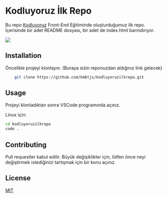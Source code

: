 # Kodluyoruz İlk Repo
Bu repo [Kodluyoruz](https://kodluyoruz.org) Front-End Eğitiminde oluşturduğumuz ilk repo. İçerisinde bir adet README dosyası, bir adet de index.html barındırıyor.

![](https://i.gyazo.com/39cd887be2801f4183971a493e425d7d.png)

## Installation

Öncelikle projeyi klonlayın. (Buraya sizin reponuzdan aldığınız link gelecek)
```bash
    git clone https://github.com/kmbtjs/kodluyoruzilkrepo.git
```

## Usage

Projeyi klonladıktan sonra VSCode programında açınız.

Linux için:
```bash
cd kodluyoruzilkrepo
code .
```

## Contributing

Pull requestler kabul edilir. Büyük değişiklikler için, lütfen önce neyi değiştirmek istediğinizi tartışmak için bir konu açınız.

## License
[MIT](https://choosealicense.com/license/mit/)